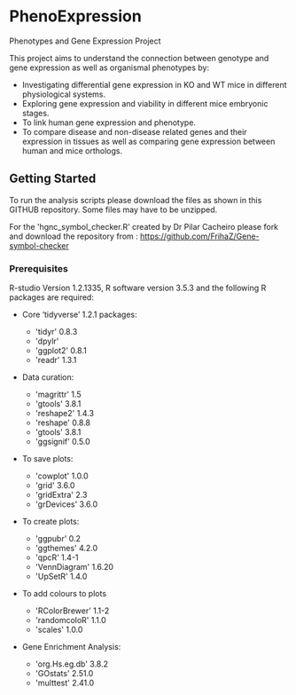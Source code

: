# PhenoExpression
Phenotypes and Gene Expression Project

This project aims to understand the connection between genotype and gene expression as well as organismal phenotypes by:

* Investigating differential gene expression in KO and WT mice in different physiological systems. 
* Exploring gene expression and viability in different mice embryonic stages. 
* To link human gene expression and phenotype. 
* To compare disease and non-disease related genes and their expression in tissues as well as comparing gene expression between human and mice orthologs.

## Getting Started

To run the analysis scripts please download the files as shown in this GITHUB repository. Some files may have to be unzipped. 

For the  'hgnc_symbol_checker.R' created by Dr Pilar Cacheiro please fork and download the repository from : https://github.com/FrihaZ/Gene-symbol-checker 


### Prerequisites

R-studio Version 1.2.1335, R software version 3.5.3 and the following R packages are required:

* Core ‘tidyverse’ 1.2.1 packages:
  * 'tidyr' 0.8.3 
  * 'dpylr' 
  * 'ggplot2' 0.8.1 
  * 'readr' 1.3.1 
  
* Data curation:
  * 'magrittr' 1.5 
  * 'gtools' 3.8.1
  * 'reshape2' 1.4.3
  * 'reshape' 0.8.8
  * 'gtools' 3.8.1
  * 'ggsignif' 0.5.0
 
* To save plots:
  * 'cowplot' 1.0.0
  * 'grid' 3.6.0
  * 'gridExtra' 2.3
  * 'grDevices' 3.6.0

* To create plots:
  * 'ggpubr' 0.2
  * 'ggthemes' 4.2.0
  * 'qpcR' 1.4-1
  * 'VennDiagram' 1.6.20
  * 'UpSetR' 1.4.0 

* To add colours to plots
  * 'RColorBrewer' 1.1-2
  * 'randomcoloR' 1.1.0
  * 'scales' 1.0.0

 * Gene Enrichment Analysis:
   * 'org.Hs.eg.db' 3.8.2
   * 'GOstats' 2.51.0 
   * 'multtest' 2.41.0
  
 
 



